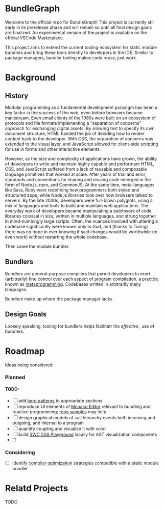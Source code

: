 # BundleGraph

Welcome to the official repo for BundleGraph! This project is currently still early in its prerelease phase and will remain so until all final design goals are finalized. An experimental version of the project is available on the official VSCode Marketplace. 

This project aims to extend the current tooling ecosystem for static module bundlers and bring these tools directly to developers in the IDE. Similar to package managers, bundler tooling makes code reuse, just work.


# Background

## History

Modular programming as a fundamental development paradigm has been a key factor in the success of the web, even before browsers became mainstream. Even email clients of the 1980s were built on an ecosystem of protocols and file formats implementing a "separation of concerns" approach for exchanging digital assets. By allowing text to specify its own document structure, HTML handed the job of deciding how to render content back to the developer. With CSS, the separation of concerns was extended to the visual layer, and JavaScript allowed for client-side scripting for use in forms and other interactive elements.

However, as the size and complexity of applications have grown, the ability of developers to write and maintain highly capable and performant HTML, CSS, and JavaScript suffered from a lack of reusable and composable language primitives that worked at scale.
After years of trial and error, standards and conventions for sharing and reusing code emerged in the form of Node.js, npm, and CommonJS. At the same time, meta-languages like Sass, Ruby were redefining how programmers both styled and structured apps, while Node.js libraries took over how browsers talked to servers. By the late 2000s, developers were full-blown polyglots, using a mix of languages and tools to build and maintain web applications. The everyday work of developers became manipulating a patchwork of code libraries colossal in size, written in multiple languages, and strung together in mind-numbingly large scripts. Often, the nuances involved with altering a codebase significantly were known only to God, and (thanks to Turing) there was no hope in ever knowing if said changes would be worthwhile (or even work) without restarting the whole codebase.

Then came the module bundler. 

## Bundlers

Bundlers are general-purpose compilers that permit developers to exert (arbitrarily) fine control over each aspect of program compilation, a practice known as [metaprogramming](https://en.wikipedia.org/wiki/Metaprogramming). Codebases written in arbitrarily many languages.

Bundlers make up where the package manager lacks.


## Design Goals

Loosely speaking, tooling for bundlers helps facilitatr the *effective_* use of bundlers. 

# Roadmap

Ideas being considered

### Planned
#### TODO:
- [ ] add [hero patterns](https://heropatterns.com/) to appropriate sections
- [ ] reproduce UI elements of [Monaco Editor](https://microsoft.github.io/monaco-editor/) relevant to bundling and reactive programming; [repo samples](https://github.com/microsoft/monaco-editor/tree/main/samples) may help
- [ ] design graphical models of call hierarchy events both incoming and outgoing, and internal to a program
- [ ] quantify coupling and visualize it with color
- [ ] build [SWC CSS Playground](https://swc-css.netlify.app/?code=eJwDAAAAAAE) locally for AST visualization components
- [ ] 

### Considering

- [ ] identify [compiler optimization](https://en.wikipedia.org/wiki/Optimizing_compiler) strategies compatible with a static module bundler


# Relatd Projects
TODO